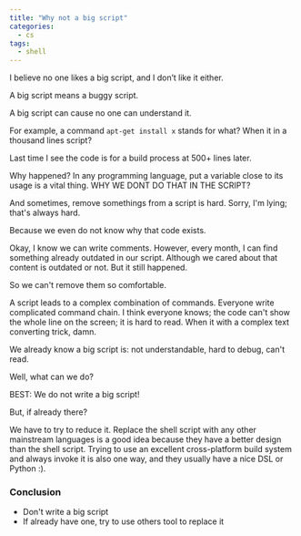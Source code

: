 ```yaml
---
title: "Why not a big script"
categories:
  - cs
tags:
  - shell
---
```


I believe no one likes a big script, and I don’t like it either.

A big script means a buggy script.

A big script can cause no one can understand it.

For example, a command `apt-get install x` stands for what? When it in a thousand lines script?

Last time I see the code is for a build process at 500+ lines later.

Why happened? In any programming language, put a variable close to its usage is a vital thing. WHY WE DONT DO THAT IN THE SCRIPT?

And sometimes, remove somethings from a script is hard. Sorry, I'm lying; that's always hard.

Because we even do not know why that code exists.

Okay, I know we can write comments. However, every month, I can find something already outdated in our script. Although we cared about that content is outdated or not. But it still happened.

So we can't remove them so comfortable.

A script leads to a complex combination of commands. Everyone write complicated command chain. I think everyone knows; the code can't show the whole line on the screen; it is hard to read. When it with a complex text converting trick, damn.

We already know a big script is: not understandable, hard to debug, can't read.

Well, what can we do?

BEST: We do not write a big script!

But, if already there?

We have to try to reduce it. Replace the shell script with any other mainstream languages is a good idea because they have a better design than the shell script. Trying to use an excellent cross-platform build system and always invoke it is also one way, and they usually have a nice DSL or Python :).

### Conclusion

- Don't write a big script
- If already have one, try to use others tool to replace it
